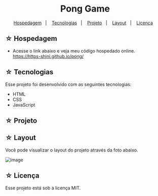 <h1 align="center">Pong Game</h1>

<p align="center">
  <a href="#-hospedagem">Hospedagem</a>&nbsp;&nbsp;&nbsp;|&nbsp;&nbsp;&nbsp;
  <a href="#-tecnologias">Tecnologias</a>&nbsp;&nbsp;&nbsp;|&nbsp;&nbsp;&nbsp;
  <a href="#-projeto">Projeto</a>&nbsp;&nbsp;&nbsp;|&nbsp;&nbsp;&nbsp;
  <a href="#-layout">Layout</a>&nbsp;&nbsp;&nbsp;|&nbsp;&nbsp;&nbsp;
  <a href="#-licença">Licença</a>&nbsp;&nbsp;&nbsp;
</p>

## ☆ Hospedagem

- Acesse o link abaixo e veja meu código hospedado online.<br>
https://https-shini.github.io/pong/

## ☆ Tecnologias

Esse projeto foi desenvolvido com as seguintes tecnologias:
- HTML
- CSS
- JavaScript

## ☆ Projeto

## ☆ Layout

Você pode visualizar o layout do projeto através da foto abaixo.<br>

![image](https://user-images.githubusercontent.com/100307080/234482977-7bb81e53-8d10-455f-82dd-571fa72a6792.png)

## ☆ Licença

Esse projeto está sob a licença MIT.
